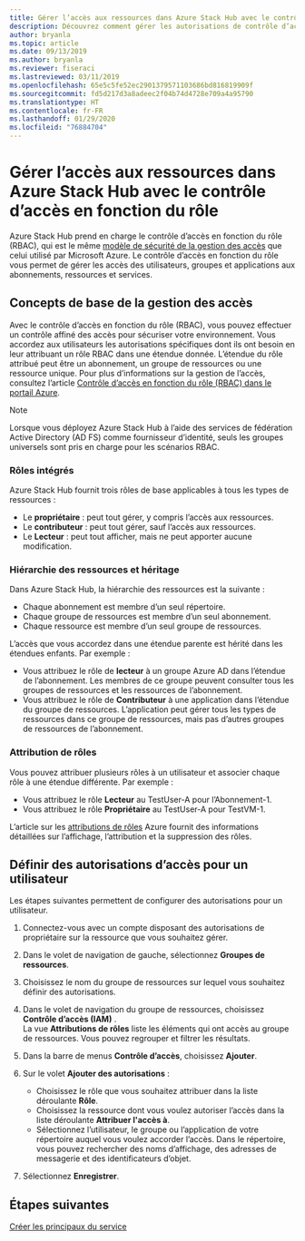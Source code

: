 ```yaml
---
title: Gérer l’accès aux ressources dans Azure Stack Hub avec le contrôle d’accès en fonction du rôle
description: Découvrez comment gérer les autorisations de contrôle d’accès en fonction du rôle (RBAC) en tant qu’administrateur ou abonné dans Azure Stack Hub.
author: bryanla
ms.topic: article
ms.date: 09/13/2019
ms.author: bryanla
ms.reviewer: fiseraci
ms.lastreviewed: 03/11/2019
ms.openlocfilehash: 65e5c5fe52ec2901379571103686bd816819909f
ms.sourcegitcommit: fd5d217d3a8adeec2f04b74d4728e709a4a95790
ms.translationtype: HT
ms.contentlocale: fr-FR
ms.lasthandoff: 01/29/2020
ms.locfileid: "76884704"
---
```

# <a name="manage-access-to-resources-in-azure-stack-hub-with-role-based-access-control"></a>Gérer l’accès aux ressources dans Azure Stack Hub avec le contrôle d’accès en fonction du rôle

Azure Stack Hub prend en charge le contrôle d’accès en fonction du rôle (RBAC), qui est le même [modèle de sécurité de la gestion des accès](/azure/role-based-access-control/overview) que celui utilisé par Microsoft Azure. Le contrôle d’accès en fonction du rôle vous permet de gérer les accès des utilisateurs, groupes et applications aux abonnements, ressources et services.

## <a name="basics-of-access-management"></a>Concepts de base de la gestion des accès

Avec le contrôle d’accès en fonction du rôle (RBAC), vous pouvez effectuer un contrôle affiné des accès pour sécuriser votre environnement. Vous accordez aux utilisateurs les autorisations spécifiques dont ils ont besoin en leur attribuant un rôle RBAC dans une étendue donnée. L’étendue du rôle attribué peut être un abonnement, un groupe de ressources ou une ressource unique. Pour plus d’informations sur la gestion de l’accès, consultez l’article [Contrôle d’accès en fonction du rôle (RBAC) dans le portail Azure](/azure/role-based-access-control/overview).

> [!NOTE]
> Lorsque vous déployez Azure Stack Hub à l’aide des services de fédération Active Directory (AD FS) comme fournisseur d’identité, seuls les groupes universels sont pris en charge pour les scénarios RBAC.

### <a name="built-in-roles"></a>Rôles intégrés

Azure Stack Hub fournit trois rôles de base applicables à tous les types de ressources :

* Le **propriétaire** : peut tout gérer, y compris l’accès aux ressources.
* Le **contributeur** : peut tout gérer, sauf l’accès aux ressources.
* Le **Lecteur** : peut tout afficher, mais ne peut apporter aucune modification.

### <a name="resource-hierarchy-and-inheritance"></a>Hiérarchie des ressources et héritage

Dans Azure Stack Hub, la hiérarchie des ressources est la suivante :

* Chaque abonnement est membre d’un seul répertoire.
* Chaque groupe de ressources est membre d’un seul abonnement.
* Chaque ressource est membre d’un seul groupe de ressources.

L’accès que vous accordez dans une étendue parente est hérité dans les étendues enfants. Par exemple :

* Vous attribuez le rôle de **lecteur** à un groupe Azure AD dans l’étendue de l’abonnement. Les membres de ce groupe peuvent consulter tous les groupes de ressources et les ressources de l’abonnement.
* Vous attribuez le rôle de **Contributeur** à une application dans l’étendue du groupe de ressources. L’application peut gérer tous les types de ressources dans ce groupe de ressources, mais pas d’autres groupes de ressources de l’abonnement.

### <a name="assigning-roles"></a>Attribution de rôles

Vous pouvez attribuer plusieurs rôles à un utilisateur et associer chaque rôle à une étendue différente. Par exemple :

* Vous attribuez le rôle **Lecteur** au TestUser-A pour l’Abonnement-1.
* Vous attribuez le rôle **Propriétaire** au TestUser-A pour TestVM-1.

L’article sur les [attributions de rôles](/azure/role-based-access-control/role-assignments-portal) Azure fournit des informations détaillées sur l’affichage, l’attribution et la suppression des rôles.

## <a name="set-access-permissions-for-a-user"></a>Définir des autorisations d’accès pour un utilisateur

Les étapes suivantes permettent de configurer des autorisations pour un utilisateur.

1. Connectez-vous avec un compte disposant des autorisations de propriétaire sur la ressource que vous souhaitez gérer.
2. Dans le volet de navigation de gauche, sélectionnez **Groupes de ressources**.
3. Choisissez le nom du groupe de ressources sur lequel vous souhaitez définir des autorisations.
4. Dans le volet de navigation du groupe de ressources, choisissez **Contrôle d’accès (IAM)** .<BR> La vue **Attributions de rôles** liste les éléments qui ont accès au groupe de ressources. Vous pouvez regrouper et filtrer les résultats.
5. Dans la barre de menus **Contrôle d’accès**, choisissez **Ajouter**.
6. Sur le volet **Ajouter des autorisations** :

   * Choisissez le rôle que vous souhaitez attribuer dans la liste déroulante **Rôle**.
   * Choisissez la ressource dont vous voulez autoriser l’accès dans la liste déroulante **Attribuer l'accès à**.
   * Sélectionnez l’utilisateur, le groupe ou l’application de votre répertoire auquel vous voulez accorder l’accès. Dans le répertoire, vous pouvez rechercher des noms d’affichage, des adresses de messagerie et des identificateurs d’objet.

7. Sélectionnez **Enregistrer**.

## <a name="next-steps"></a>Étapes suivantes

[Créer les principaux du service](../operator/azure-stack-create-service-principals.md)
